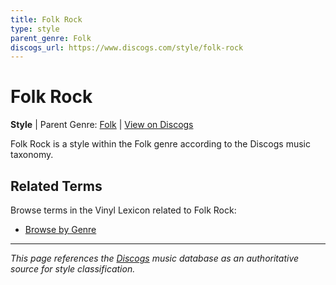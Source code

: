 ```yaml
---
title: Folk Rock
type: style
parent_genre: Folk
discogs_url: https://www.discogs.com/style/folk-rock
---
```


# Folk Rock

**Style** | Parent Genre: [Folk](../genres/folk.md) | [View on Discogs](https://www.discogs.com/style/folk-rock)

Folk Rock is a style within the Folk genre according to the Discogs music taxonomy.

## Related Terms

Browse terms in the Vinyl Lexicon related to Folk Rock:

- [Browse by Genre](../tags/genres.md)

---

*This page references the [Discogs](https://www.discogs.com/style/folk-rock) music database as an authoritative source for style classification.*

